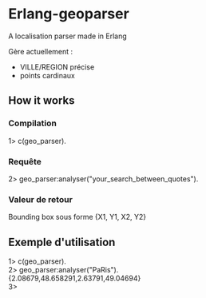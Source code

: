 Erlang-geoparser
=================

A localisation parser made in Erlang

Gère actuellement : 
- VILLE/REGION précise
- points cardinaux

## How it works
### Compilation
1> c(geo_parser).
### Requête
2> geo_parser:analyser("your_search_between_quotes").
### Valeur de retour 
Bounding box sous forme {X1, Y1, X2, Y2}

## Exemple d'utilisation 

1> c(geo_parser).   
2> geo_parser:analyser("PaRis").   
{2.08679,48.658291,2.63791,49.04694}   
3>   

